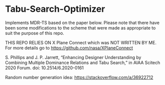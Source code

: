 # Tabu-Search-Optimizer

Implements MDR-TS based on the paper below. Please note that there have been some modifications to the scheme that were made as appropriate to suit the purpose of this repo.

THIS REPO RELIES ON X Plane Connect which was NOT WRITTEN BY ME. For more details go to https://github.com/nasa/XPlaneConnect

S. Phillips and J. P. Jarrett, “Enhancing Designer Understanding by Combining Multiple Dominance Relations and Tabu Search,” in AIAA Scitech 2020 Forum. doi: 10.2514/6.2020-0161

Random number generation idea: https://stackoverflow.com/a/36922712
